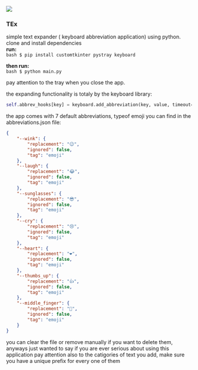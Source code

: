 ![](https://i.imghippo.com/files/wMQo7503Jls.jpg)
### TEx
simple text expander ( keyboard abbreviation application) using python.
clone and install dependencies </br>
**run:** </br>
```bash $ pip install customtkinter pystray keyboard```

**then run:** </br>
```bash $ python main.py```

pay attention to the tray when you close the app.

the expanding functionality is totaly by the keyboard library:
```py
self.abbrev_hooks[key] = keyboard.add_abbreviation(key, value, timeout=5)
```

the app comes with 7 default abbreviations, typeof emoji you can find in the abbreviations.json file:
```json
{
    "--wink": {
        "replacement": "😉",
        "ignored": false,
        "tag": "emoji"
    },
    "--laugh": {
        "replacement": "😂",
        "ignored": false,
        "tag": "emoji"
    },
    "--sunglasses": {
        "replacement": "😎",
        "ignored": false,
        "tag": "emoji"
    },
    "--cry": {
        "replacement": "😢",
        "ignored": false,
        "tag": "emoji"
    },
    "--heart": {
        "replacement": "❤️",
        "ignored": false,
        "tag": "emoji"
    },
    "--thumbs_up": {
        "replacement": "👍",
        "ignored": false,
        "tag": "emoji"
    },
    "--middle_finger": {
        "replacement": "🖕",
        "ignored": false,
        "tag": "emoji"
    }
}
```
you can clear the file or remove manually if you want to delete them,
anyways just wanted to say if you are ever serious about using this application pay attention also to the catigories of text you add, make sure you have a unique prefix for every one of them
